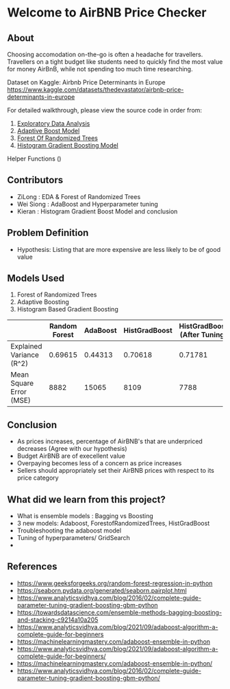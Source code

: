 # Welcome to AirBNB Price Checker

## About
Choosing accomodation on-the-go is often a headache for travellers. Travellers on a tight budget like students need to quickly find the most value for money AirBnB, while not spending too much time researching.

Dataset on Kaggle: Airbnb Price Determinants in Europe <https://www.kaggle.com/datasets/thedevastator/airbnb-price-determinants-in-europe>

For detailed walkthrough, please view the source code in order from:

1. [Exploratory Data Analysis]()
2. [Adaptive Boost Model]()
3. [Forest Of Randomized Trees]()
4. [Histogram Gradient Boosting Model]()

Helper Functions ()  
  
## Contributors

- ZiLong : EDA & Forest of Randomized Trees
- Wei Siong : AdaBoost and Hyperparameter tuning
- Kieran : Histogram Gradient Boost Model and conclusion 

## Problem Definition

- Hypothesis: Listing that are more expensive are less likely to be of good value

## Models Used

1. Forest of Randomized Trees 
2. Adaptive Boosting
3. Histogram Based Gradient Boosting

|                          | Random Forest | AdaBoost | HistGradBoost | HistGradBoost (After Tuning) |
|--------------------------|---------------|----------|---------------|------------------------------|
| Explained Variance (R^2) | 0.69615       | 0.44313  | 0.70618       | 0.71781                      |
| Mean Square Error (MSE)  | 8882          | 15065    | 8109          | 7788                         |


## Conclusion

- As prices increases, percentage of AirBNB's that are underpriced decreases (Agree with our hypothesis)
- Budget AirBNB are of execellent value 
- Overpaying becomes less of a concern as price increases 
- Sellers should appropriately set their AirBNB prices with respect to its price category

## What did we learn from this project?

- What is ensemble models : Bagging vs Boosting
- 3 new models: Adaboost, ForestofRandomizedTrees, HistGradBoost 
- Troubleshooting the adaboost model 
- Tuning of hyperparameters/ GridSearch 
- 

## References

- <https://www.geeksforgeeks.org/random-forest-regression-in-python>
- <https://seaborn.pydata.org/generated/seaborn.pairplot.html>
- <https://www.analyticsvidhya.com/blog/2016/02/complete-guide-parameter-tuning-gradient-boosting-gbm-python>
- <https://towardsdatascience.com/ensemble-methods-bagging-boosting-and-stacking-c9214a10a205>
- <https://www.analyticsvidhya.com/blog/2021/09/adaboost-algorithm-a-complete-guide-for-beginners>
- <https://machinelearningmastery.com/adaboost-ensemble-in-python>
- <https://www.analyticsvidhya.com/blog/2021/09/adaboost-algorithm-a-complete-guide-for-beginners/>
- <https://machinelearningmastery.com/adaboost-ensemble-in-python/>
- <https://www.analyticsvidhya.com/blog/2016/02/complete-guide-parameter-tuning-gradient-boosting-gbm-python/>
